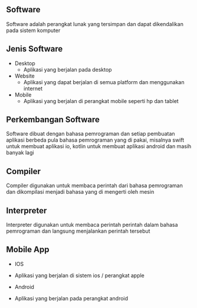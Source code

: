 ## Software
Software adalah perangkat lunak yang tersimpan dan dapat dikendalikan pada sistem komputer
## Jenis Software
* Desktop
    + Aplikasi yang berjalan pada desktop
* Website
    + Aplikasi yang dapat berjalan di semua platform dan menggunakan internet
* Mobile
    + Aplikasi yang berjalan di perangkat mobile seperti hp dan tablet
## Perkembangan Software
Software dibuat dengan bahasa pemrograman dan setiap pembuatan aplikasi berbeda pula bahasa pemrograman yang di pakai, misalnya swift untuk membuat aplikasi io, kotlin untuk membuat aplikasi android dan masih banyak lagi
## Compiler
Compiler digunakan untuk membaca perintah dari bahasa pemrograman dan dikompilasi menjadi bahasa yang di mengerti oleh mesin
## Interpreter
Interpreter digunakan untuk membaca perintah perintah dalam bahasa pemrograman dan langsung menjalankan perintah tersebut
## Mobile App
* IOS
+ Aplikasi yang berjalan di sistem ios / perangkat apple
* Android 
+ Aplikasi yang berjalan pada perangkat android

